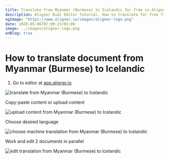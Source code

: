 ```yaml
---
title: Translate from Myanmar (Burmese) to Icelandic for free in Aligner Editor
description: Aligner Dual Editor Tutorial. How to translate for free from Myanmar (Burmese) to Icelandic. Aligner is multilingual document management platform. 
ogImage: "https://www.aligner.io/images/aligner-logo.png"
date: 2020-05-06T07:09:21+03:00
image: ../images/aligner-logo.png
onBlog: true
---
```


# How to translate document from Myanmar (Burmese) to Icelandic

1. Go to editor at [app.aligner.io](https://app.aligner.io "Aligner App web page")

![translate from Myanmar (Burmese) to Icelandic](../aligner-blank-editor.png "translate from Myanmar (Burmese) to Icelandic")

Copy-paste content or upload content

![upload content from Myanmar (Burmese) to Icelandic](../aligner-uploaded-document.png "upload content from Myanmar (Burmese) to Icelandic")

Choose desired language

![choose machine translation from Myanmar (Burmese) to Icelandic](../aligner-language-dropdown.png "choose machine translation from Myanmar (Burmese) to Icelandic")

Work and edit 2 documents in parallel

![edit translation from Myanmar (Burmese) to Icelandic](../aligner-double-sitded-editor.png "edit translation from Myanmar (Burmese) to Icelandic")

